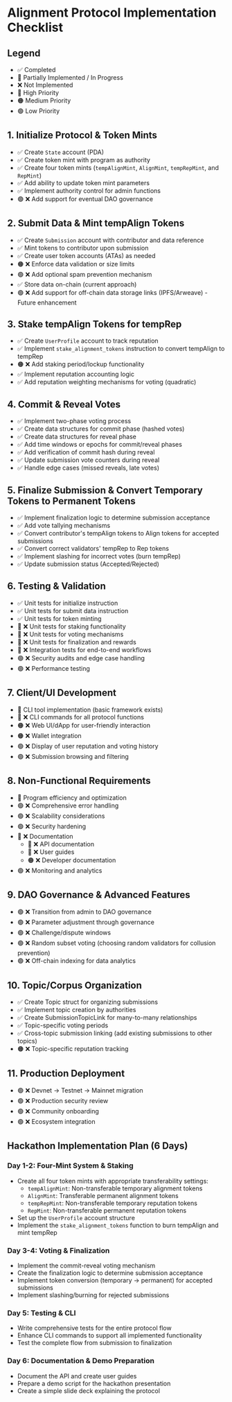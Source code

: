 # Alignment Protocol Implementation Checklist

## Legend
- ✅ Completed
- 🔄 Partially Implemented / In Progress
- ❌ Not Implemented
- 🔴 High Priority
- 🟠 Medium Priority
- 🟢 Low Priority

## 1. Initialize Protocol & Token Mints

- ✅ Create `State` account (PDA)
- ✅ Create token mint with program as authority
- ✅ Create four token mints (`tempAlignMint`, `AlignMint`, `tempRepMint`, and `RepMint`)
- ✅ Add ability to update token mint parameters
- ✅ Implement authority control for admin functions
- 🟢 ❌ Add support for eventual DAO governance

## 2. Submit Data & Mint tempAlign Tokens

- ✅ Create `Submission` account with contributor and data reference
- ✅ Mint tokens to contributor upon submission
- ✅ Create user token accounts (ATAs) as needed
- 🟠 ❌ Enforce data validation or size limits
- 🟢 ❌ Add optional spam prevention mechanism
- ✅ Store data on-chain (current approach)
- 🟢 ❌ Add support for off-chain data storage links (IPFS/Arweave) - Future enhancement

## 3. Stake tempAlign Tokens for tempRep

- ✅ Create `UserProfile` account to track reputation
- ✅ Implement `stake_alignment_tokens` instruction to convert tempAlign to tempRep
- 🟠 ❌ Add staking period/lockup functionality
- ✅ Implement reputation accounting logic
- ✅ Add reputation weighting mechanisms for voting (quadratic)

## 4. Commit & Reveal Votes

- ✅ Implement two-phase voting process
- ✅ Create data structures for commit phase (hashed votes)
- ✅ Create data structures for reveal phase
- ✅ Add time windows or epochs for commit/reveal phases
- ✅ Add verification of commit hash during reveal
- ✅ Update submission vote counters during reveal
- ✅ Handle edge cases (missed reveals, late votes)

## 5. Finalize Submission & Convert Temporary Tokens to Permanent Tokens

- ✅ Implement finalization logic to determine submission acceptance
- ✅ Add vote tallying mechanisms
- ✅ Convert contributor's tempAlign tokens to Align tokens for accepted submissions
- ✅ Convert correct validators' tempRep to Rep tokens
- ✅ Implement slashing for incorrect votes (burn tempRep)
- ✅ Update submission status (Accepted/Rejected)

## 6. Testing & Validation

- ✅ Unit tests for initialize instruction
- ✅ Unit tests for submit data instruction
- ✅ Unit tests for token minting
- 🔴 ❌ Unit tests for staking functionality
- 🔴 ❌ Unit tests for voting mechanisms
- 🔴 ❌ Unit tests for finalization and rewards
- 🔴 ❌ Integration tests for end-to-end workflows
- 🟢 ❌ Security audits and edge case handling
- 🟢 ❌ Performance testing

## 7. Client/UI Development

- 🔄 CLI tool implementation (basic framework exists)
- 🔴 ❌ CLI commands for all protocol functions
- 🟠 ❌ Web UI/dApp for user-friendly interaction
- 🟠 ❌ Wallet integration
- 🟢 ❌ Display of user reputation and voting history
- 🟢 ❌ Submission browsing and filtering

## 8. Non-Functional Requirements

- 🔄 Program efficiency and optimization
- 🟢 ❌ Comprehensive error handling
- 🟢 ❌ Scalability considerations
- 🟢 ❌ Security hardening
- 🔴 ❌ Documentation
  - 🔴 ❌ API documentation
  - 🔴 ❌ User guides
  - 🟠 ❌ Developer documentation
- 🟢 ❌ Monitoring and analytics

## 9. DAO Governance & Advanced Features

- 🟢 ❌ Transition from admin to DAO governance
- 🟢 ❌ Parameter adjustment through governance
- 🟢 ❌ Challenge/dispute windows
- 🟢 ❌ Random subset voting (choosing random validators for collusion prevention)
- 🟢 ❌ Off-chain indexing for data analytics

## 10. Topic/Corpus Organization

- ✅ Create Topic struct for organizing submissions
- ✅ Implement topic creation by authorities
- ✅ Create SubmissionTopicLink for many-to-many relationships
- ✅ Topic-specific voting periods
- ✅ Cross-topic submission linking (add existing submissions to other topics)
- 🟠 ❌ Topic-specific reputation tracking

## 11. Production Deployment

- 🟢 ❌ Devnet → Testnet → Mainnet migration
- 🟢 ❌ Production security review
- 🟢 ❌ Community onboarding
- 🟢 ❌ Ecosystem integration

## Hackathon Implementation Plan (6 Days)

### Day 1-2: Four-Mint System & Staking
- Create all four token mints with appropriate transferability settings:
  - `tempAlignMint`: Non-transferable temporary alignment tokens
  - `AlignMint`: Transferable permanent alignment tokens
  - `tempRepMint`: Non-transferable temporary reputation tokens
  - `RepMint`: Non-transferable permanent reputation tokens
- Set up the `UserProfile` account structure
- Implement the `stake_alignment_tokens` function to burn tempAlign and mint tempRep

### Day 3-4: Voting & Finalization
- Implement the commit-reveal voting mechanism
- Create the finalization logic to determine submission acceptance
- Implement token conversion (temporary → permanent) for accepted submissions
- Implement slashing/burning for rejected submissions

### Day 5: Testing & CLI
- Write comprehensive tests for the entire protocol flow
- Enhance CLI commands to support all implemented functionality
- Test the complete flow from submission to finalization

### Day 6: Documentation & Demo Preparation
- Document the API and create user guides
- Prepare a demo script for the hackathon presentation
- Create a simple slide deck explaining the protocol
